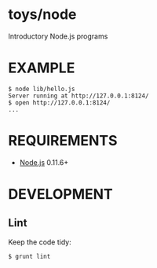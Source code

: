 # toys/node

Introductory Node.js programs

# EXAMPLE

```
$ node lib/hello.js
Server running at http://127.0.0.1:8124/
$ open http://127.0.0.1:8124/
...
```

# REQUIREMENTS

* [Node.js](http://nodejs.org/) 0.11.6+

# DEVELOPMENT

## Lint

Keep the code tidy:

```
$ grunt lint
```

